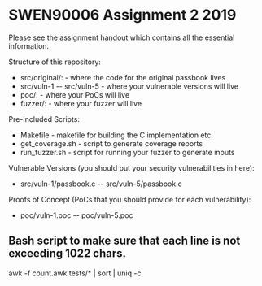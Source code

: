 # SWEN90006 Assignment 2 2019

Please see the assignment handout which contains all the essential
information.

Structure of this repository:

* src/original/: -  where the code for the original passbook lives
* src/vuln-1 -- src/vuln-5 - where your vulnerable versions will live
* poc/:        -  where your PoCs will live
* fuzzer/:     -  where your fuzzer will live

Pre-Included Scripts:

* Makefile         - makefile for building the C implementation etc.
* get_coverage.sh  - script to generate coverage reports
* run_fuzzer.sh    - script for running your fuzzer to generate inputs 

Vulnerable Versions (you should put your security vulnerabilities in here):

* src/vuln-1/passbook.c -- src/vuln-5/passbook.c

Proofs of Concept (PoCs that you should provide for each vulnerability):

* poc/vuln-1.poc -- poc/vuln-5.poc

## Bash script to make sure that each line is not exceeding 1022 chars. 
awk -f count.awk tests/* | sort | uniq -c    
